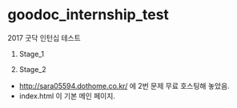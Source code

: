 # goodoc_internship_test
2017 굿닥 인턴십 테스트 

1. Stage_1

2. Stage_2
  - http://sara05594.dothome.co.kr/ 에 2번 문제 무료 호스팅해 놓았음.
  - index.html 이 기본 메인 페이지.
